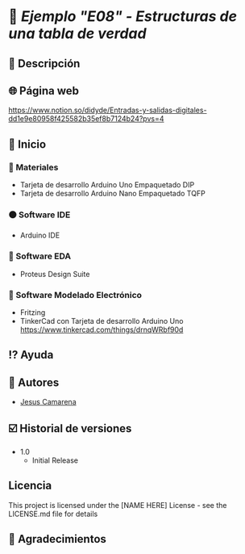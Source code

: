 # :closed_book:  *Ejemplo "E08" - Estructuras de una tabla de verdad*

## :large_blue_diamond: Descripción


## :globe_with_meridians: Página web
https://www.notion.so/didyde/Entradas-y-salidas-digitales-dd1e9e80958f425582b35ef8b7124b24?pvs=4

## :large_orange_diamond: Inicio

### :electric_plug: Materiales
* Tarjeta de desarrollo Arduino Uno Empaquetado DIP
* Tarjeta de desarrollo Arduino Nano Empaquetado TQFP

### :black_circle: Software IDE
* Arduino IDE

### :large_blue_circle: Software EDA
* Proteus Design Suite

### :red_circle: Software Modelado Electrónico
* Fritzing
* TinkerCad con Tarjeta de desarrollo Arduino Uno
https://www.tinkercad.com/things/drnqWRbf90d

## :interrobang: Ayuda

## :busts_in_silhouette: Autores
* [Jesus Camarena](https://www.notion.so/didyde/Profesor-universitario-Dise-ador-de-hardware-para-sistemas-embebidos-81703493db3c44c4a75b49b2d536ea19)

## :ballot_box_with_check: Historial de versiones
* 1.0
    * Initial Release

## Licencia

This project is licensed under the [NAME HERE] License - see the LICENSE.md file for details

## :speech_balloon: Agradecimientos

